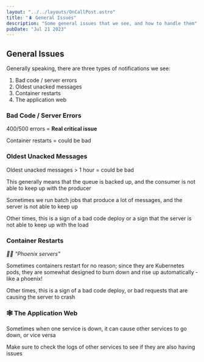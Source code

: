 ```yaml
---
layout: "../../layouts/OnCallPost.astro"
title: "🪲 General Issues"
description: "Some general issues that we see, and how to handle them"
pubDate: "Jul 21 2023"
---
```


## General Issues

Generally speaking, there are three types of notifications we see:

1. Bad code / server errors
1. Oldest unacked messages
1. Container restarts
1. The application web

### Bad Code / Server Errors

400/500 errors = **Real critical issue**

Container restarts = could be bad

### Oldest Unacked Messages

Oldest unacked messages > 1 hour = could be bad

This generally means that the queue is backed up, and the consumer is not able to keep up with the producer

Sometimes we run batch jobs that produce a lot of messages, and the server is not able to keep up

Other times, this is a sign of a bad code deploy or a sign that the server is not able to keep up with the load

### Container Restarts

*🐦‍🔥 "Phoenix servers"*

Sometimes containers restart for no reason; since they are Kubernetes pods, they are somewhat designed to burn down and rise up automatically - like a phoenix!

Other times, this is a sign of a bad code deploy, or bad requests that are causing the server to crash

### 🕸️ The Application Web

Sometimes when one service is down, it can cause other services to go down, or vice versa

Make sure to check the logs of other services to see if they are also having issues

<br>
